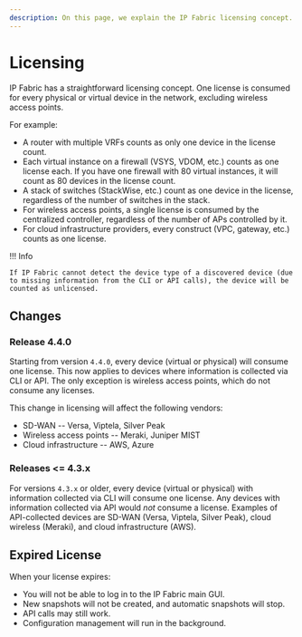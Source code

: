 ```yaml
---
description: On this page, we explain the IP Fabric licensing concept.
---
```


# Licensing

IP Fabric has a straightforward licensing concept. One license is consumed for every physical or virtual device in the network, excluding wireless access points.

For example:

* A router with multiple VRFs counts as only one device in the license count.
* Each virtual instance on a firewall (VSYS, VDOM, etc.) counts as one license each. If you have one firewall with 80 virtual instances, it will count as 80 devices in the license count.
* A stack of switches (StackWise, etc.) count as one device in the license, regardless of the number of switches in the stack.
* For wireless access points, a single license is consumed by the centralized controller, regardless of the number of APs controlled by it.
* For cloud infrastructure providers, every construct (VPC, gateway, etc.) counts as one license.

!!! Info

	If IP Fabric cannot detect the device type of a discovered device (due to missing information from the CLI or API calls), the device will be counted as unlicensed.

## Changes

### Release 4.4.0

Starting from version `4.4.0`, every device (virtual or physical) will consume one license. This now applies to devices where information is collected via CLI or API. The only exception is wireless access points, which do not consume any licenses.

This change in licensing will affect the following vendors:

* SD-WAN -- Versa, Viptela, Silver Peak
* Wireless access points -- Meraki, Juniper MIST
* Cloud infrastructure -- AWS, Azure

### Releases <= 4.3.x

For versions `4.3.x` or older, every device (virtual or physical) with information collected via CLI will consume one license. Any devices with information collected via API would _not_ consume a license. Examples of API-collected devices are SD-WAN (Versa, Viptela, Silver Peak), cloud wireless (Meraki), and cloud infrastructure (AWS).

## Expired License

When your license expires:

* You will not be able to log in to the IP Fabric main GUI.
* New snapshots will not be created, and automatic snapshots will stop.
* API calls may still work.
* Configuration management will run in the background.

